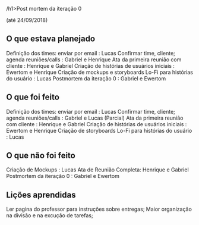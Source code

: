 /h1>Post mortem da iteração 0</h1> 

(até 24/09/2018)  
  
<h2>O que estava planejado</h2>
  
  Definição dos times: enviar por email : Lucas
  Confirmar time, cliente; agenda reuniões/calls : Gabriel e Henrique
  Ata da primeira reunião com cliente : Henrique e Gabriel
  Criação de histórias de usuários iniciais : Ewertom e Henrique
  Criação de mockups e storyboards Lo-Fi  para histórias do usuário : Lucas
  Postmortem da iteração 0 : Gabriel e Ewertom
  
<h2>O que foi feito</h2>  
  
  Definição dos times: enviar por email : Lucas
  Confirmar time, cliente; agenda reuniões/calls : Gabriel e Lucas
  (Parcial) Ata da primeira reunião com cliente : Henrique e Gabriel
  Criação de histórias de usuários iniciais : Ewertom e Henrique
  Criação de storyboards Lo-Fi  para histórias do usuário : Lucas
  
  
<h2>O que não foi feito</h2>  
  Criação de Mockups : Lucas
  Ata de Reunião Completa: Henrique e Gabriel
  Postmortem da iteração 0 : Gabriel e Ewertom

<h2>Lições aprendidas</h2> 
  Ler pagina do professor para instruções sobre entregas;
  Maior organização na divisão e na excução de tarefas;

